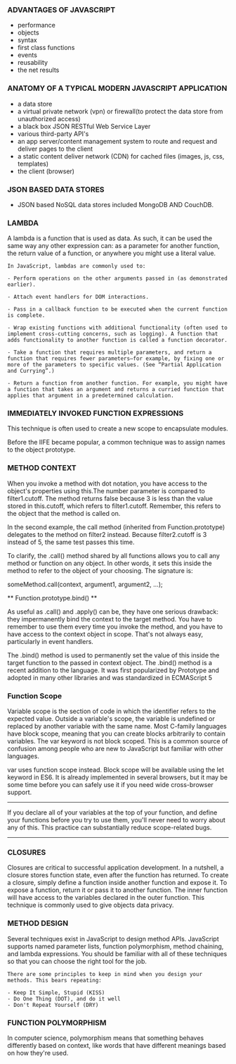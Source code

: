 ### ADVANTAGES OF JAVASCRIPT 

- performance
- objects
- syntax
- first class functions
- events
- reusability
- the net results


### ANATOMY OF A TYPICAL MODERN JAVASCRIPT APPLICATION

- a data store
- a virtual private network (vpn) or firewall(to protect the data store from unauthorized access)
- a black box JSON RESTful Web Service Layer
- various third-party API's
- an app server/content management system to route and request and deliver pages to the client
- a static content deliver network (CDN) for cached files (images, js, css, templates)
- the client (browser)

### JSON BASED DATA STORES

- JSON based NoSQL data stores included MongoDB AND CouchDB.

### LAMBDA

A lambda is a function that is used as data. As such, it can be used the same way any other expression can: as a parameter for another function, the return value of a function, or anywhere you might use a literal value.

	In JavaScript, lambdas are commonly used to:

	- Perform operations on the other arguments passed in (as demonstrated earlier).

	- Attach event handlers for DOM interactions.

	- Pass in a callback function to be executed when the current function is complete.

	- Wrap existing functions with additional functionality (often used to implement cross-cutting concerns, such as logging). A function that adds functionality to another function is called a function decorator.

	- Take a function that requires multiple parameters, and return a function that requires fewer parameters—for example, by fixing one or more of the parameters to specific values. (See “Partial Application and Currying”.)

	- Return a function from another function. For example, you might have a function that takes an argument and returns a curried function that applies that argument in a predetermined calculation.



### IMMEDIATELY INVOKED FUNCTION EXPRESSIONS

This technique is often used to create a new scope to encapsulate modules. 

Before the IIFE became popular, a common technique was to assign names to the object prototype.

### METHOD CONTEXT

When you invoke a method with dot notation, you have access to the object's properties using this.The number parameter is compared to filter1.cutoff. The method returns false because 3 is less than the value stored in this.cutoff, which refers to filter1.cutoff. Remember, this refers to the object that the method is called on.

In the second example, the call method (inherited from Function.prototype) delegates to the method on filter2 instead. Because filter2.cutoff is 3 instead of 5, the same test passes this time.

To clarify, the .call() method shared by all functions allows you to call any method or function on any object. In other words, it sets this inside the method to refer to the object of your choosing. The signature is:

someMethod.call(context, argument1, argument2, ...);


** Function.prototype.bind() **

As useful as .call() and .apply() can be, they have one serious drawback: they impermanently bind the context to the target method. You have to remember to use them every time you invoke the method, and you have to have access to the context object in scope. That's not always easy, particularly in event handlers.

The .bind() method is used to permanently set the value of this inside the target function to the passed in context object. The .bind() method is a recent addition to the language. It was first popularized by Prototype and adopted in many other libraries and was standardized in ECMAScript 5


### Function Scope

Variable scope is the section of code in which the identifier refers to the expected value. Outside a variable's scope, the variable is undefined or replaced by another variable with the same name. Most C-family languages have block scope, meaning that you can create blocks arbitrarily to contain variables. The var keyword is not block scoped. This is a common source of confusion among people who are new to JavaScript but familiar with other languages.

var uses function scope instead. Block scope will be available using the let keyword in ES6. It is already implemented in several browsers, but it may be some time before you can safely use it if you need wide cross-browser support.

***
If you declare all of your variables at the top of your function, and define your functions before you try to use them, you'll never need to worry about any of this. This practice can substantially reduce scope-related bugs.
***


### CLOSURES

Closures are critical to successful application development. In a nutshell, a closure stores function state, even after the function has returned. To create a closure, simply define a function inside another function and expose it. To expose a function, return it or pass it to another function. The inner function will have access to the variables declared in the outer function. This technique is commonly used to give objects data privacy.



### METHOD DESIGN

Several techniques exist in JavaScript to design method APIs. JavaScript supports named parameter lists, function polymorphism, method chaining, and lambda expressions. You should be familiar with all of these techniques so that you can choose the right tool for the job.

	There are some principles to keep in mind when you design your methods. This bears repeating:

	- Keep It Simple, Stupid (KISS)
	- Do One Thing (DOT), and do it well
	- Don't Repeat Yourself (DRY)



### FUNCTION POLYMORPHISM

In computer science, polymorphism means that something behaves differently based on context, like words 
that have different meanings based on how they're used.






















